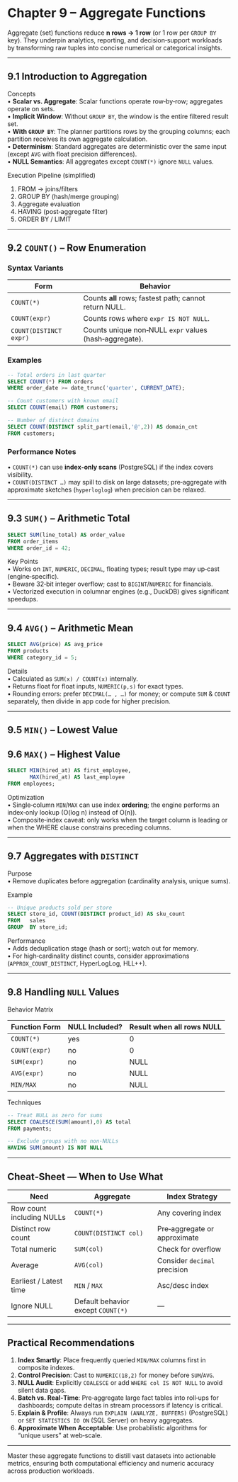# Chapter 9 – Aggregate Functions

Aggregate (set) functions reduce **n rows → 1 row** (or 1 row per `GROUP BY` key). They underpin analytics, reporting, and decision‑support workloads by transforming raw tuples into concise numerical or categorical insights.

---

## 9.1  Introduction to Aggregation

Concepts  
• **Scalar vs. Aggregate**: Scalar functions operate row‑by‑row; aggregates operate on sets.  
• **Implicit Window**: Without `GROUP BY`, the window is the entire filtered result set.  
• **With `GROUP BY`**: The planner partitions rows by the grouping columns; each partition receives its own aggregate calculation.  
• **Determinism**: Standard aggregates are deterministic over the same input (except `AVG` with float precision differences).  
• **NULL Semantics**: All aggregates except `COUNT(*)` ignore `NULL` values.

Execution Pipeline (simplified)  
1. FROM → joins/filters  
2. GROUP BY (hash/merge grouping)  
3. Aggregate evaluation  
4. HAVING (post‑aggregate filter)  
5. ORDER BY / LIMIT

---

## 9.2  `COUNT()` – Row Enumeration

### Syntax Variants

| Form | Behavior |
|------|----------|
| `COUNT(*)` | Counts **all** rows; fastest path; cannot return NULL. |
| `COUNT(expr)` | Counts rows where `expr IS NOT NULL`. |
| `COUNT(DISTINCT expr)` | Counts unique non‑NULL `expr` values (hash‑aggregate). |

### Examples

```sql
-- Total orders in last quarter
SELECT COUNT(*) FROM orders
WHERE order_date >= date_trunc('quarter', CURRENT_DATE);

-- Count customers with known email
SELECT COUNT(email) FROM customers;

-- Number of distinct domains
SELECT COUNT(DISTINCT split_part(email,'@',2)) AS domain_cnt
FROM customers;
```

### Performance Notes  
• `COUNT(*)` can use **index‑only scans** (PostgreSQL) if the index covers visibility.  
• `COUNT(DISTINCT …)` may spill to disk on large datasets; pre‑aggregate with approximate sketches (`hyperloglog`) when precision can be relaxed.

---

## 9.3  `SUM()` – Arithmetic Total

```sql
SELECT SUM(line_total) AS order_value
FROM order_items
WHERE order_id = 42;
```

Key Points  
• Works on `INT`, `NUMERIC`, `DECIMAL`, floating types; result type may up‑cast (engine‑specific).  
• Beware 32‑bit integer overflow; cast to `BIGINT`/`NUMERIC` for financials.  
• Vectorized execution in columnar engines (e.g., DuckDB) gives significant speedups.

---

## 9.4  `AVG()` – Arithmetic Mean

```sql
SELECT AVG(price) AS avg_price
FROM products
WHERE category_id = 5;
```

Details  
• Calculated as `SUM(x) / COUNT(x)` internally.  
• Returns float for float inputs, `NUMERIC(p,s)` for exact types.  
• Rounding errors: prefer `DECIMAL(… , …)` for money; or compute `SUM` & `COUNT` separately, then divide in app code for higher precision.

---

## 9.5  `MIN()` – Lowest Value

## 9.6  `MAX()` – Highest Value

```sql
SELECT MIN(hired_at) AS first_employee,
       MAX(hired_at) AS last_employee
FROM employees;
```

Optimization  
• Single‑column `MIN`/`MAX` can use index **ordering**; the engine performs an index‑only lookup (O(log n) instead of O(n)).  
• Composite‑index caveat: only works when the target column is leading or when the WHERE clause constrains preceding columns.

---

## 9.7  Aggregates with `DISTINCT`

Purpose  
• Remove duplicates before aggregation (cardinality analysis, unique sums).

Example

```sql
-- Unique products sold per store
SELECT store_id, COUNT(DISTINCT product_id) AS sku_count
FROM   sales
GROUP  BY store_id;
```

Performance  
• Adds deduplication stage (hash or sort); watch out for memory.  
• For high‑cardinality distinct counts, consider approximations (`APPROX_COUNT_DISTINCT`, HyperLogLog, HLL++).

---

## 9.8  Handling `NULL` Values

Behavior Matrix

| Function Form | NULL Included? | Result when all rows NULL |
|---------------|---------------|---------------------------|
| `COUNT(*)`    | yes           | 0 |
| `COUNT(expr)` | no            | 0 |
| `SUM(expr)`   | no            | NULL |
| `AVG(expr)`   | no            | NULL |
| `MIN/MAX`     | no            | NULL |

Techniques

```sql
-- Treat NULL as zero for sums
SELECT COALESCE(SUM(amount),0) AS total
FROM payments;

-- Exclude groups with no non‑NULLs
HAVING SUM(amount) IS NOT NULL
```

---

## Cheat‑Sheet — When to Use What

Need | Aggregate | Index Strategy
-----|-----------|---------------
Row count including NULLs | `COUNT(*)` | Any covering index |
Distinct row count | `COUNT(DISTINCT col)` | Pre‑aggregate or approximate |
Total numeric | `SUM(col)` | Check for overflow |
Average | `AVG(col)` | Consider `decimal` precision |
Earliest / Latest time | `MIN` / `MAX` | Asc/desc index |
Ignore NULL | Default behavior except `COUNT(*)` | — |

---

## Practical Recommendations

1. **Index Smartly**: Place frequently queried `MIN/MAX` columns first in composite indexes.  
2. **Control Precision**: Cast to `NUMERIC(18,2)` for money before `SUM`/`AVG`.  
3. **NULL Audit**: Explicitly `COALESCE` or add `WHERE col IS NOT NULL` to avoid silent data gaps.  
4. **Batch vs. Real‑Time**: Pre‑aggregate large fact tables into roll‑ups for dashboards; compute deltas in stream processors if latency is critical.  
5. **Explain & Profile**: Always run `EXPLAIN (ANALYZE, BUFFERS)` (PostgreSQL) or `SET STATISTICS IO ON` (SQL Server) on heavy aggregates.  
6. **Approximate When Acceptable**: Use probabilistic algorithms for “unique users” at web‑scale.

---

Master these aggregate functions to distill vast datasets into actionable metrics, ensuring both computational efficiency and numeric accuracy across production workloads.